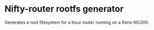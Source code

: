 # Nifty-router rootfs generator

Generates a root filesystem for a linux router running on a Kerio NG300.

